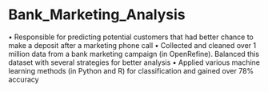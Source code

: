 # Bank_Marketing_Analysis
  • Responsible for predicting potential customers that had better chance to make a deposit after a marketing phone call
  • Collected and cleaned over 1 million data from a bank marketing campaign (in OpenRefine). Balanced this dataset with
several strategies for better analysis
  • Applied various machine learning methods (in Python and R) for classification and gained over 78% accuracy
